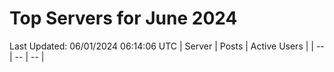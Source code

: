 # Top Servers for June 2024
Last Updated: 06/01/2024 06:14:06 UTC
| Server | Posts | Active Users |
| -- | -- | -- |
